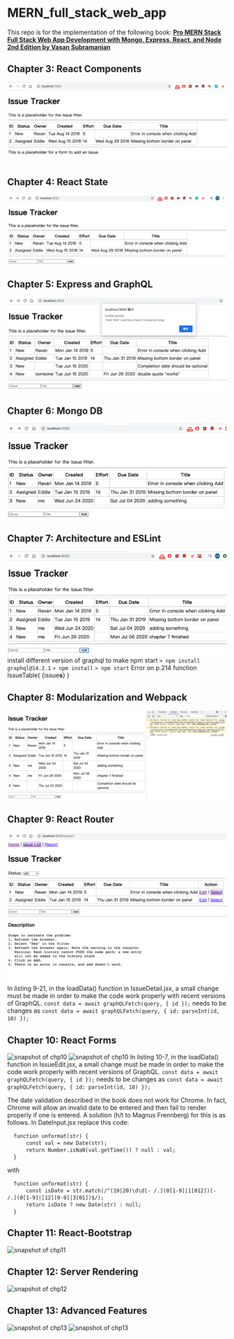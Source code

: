 # MERN_full_stack_web_app

This repo is for the implementation of the following book:
[**Pro MERN Stack Full Stack Web App Development with Mongo, Express, React, and Node 2nd Edition by Vasan Subramanian**](https://www.apress.com/gp/book/9781484243909)

## Chapter 3: React Components
![snapshot of chp3](./snapshot/chp3_snapshot.png)

## Chapter 4: React State
![snapshot of chp4](./snapshot/chp4_snapshot.png)

## Chapter 5: Express and GraphQL
![snapshot of chp5](./snapshot/chp5_snapshot.png)

## Chapter 6: Mongo DB
![snapshot of chp6](./snapshot/chp6_snapshot.png)

## Chapter 7: Architecture and ESLint
![snapshot of chp7](./snapshot/chp7_snapshot.png)
install different version of graphql to make npm start
`> npm install graphql@14.2.1`
`> npm install`
`> npm start`
Error on p.214 function IssueTable( {issue<b>s</b>} )

## Chapter 8: Modularization and Webpack
![snapshot of chp8](./snapshot/chp8_snapshot.png)

## Chapter 9: React Router
![snapshot of chp9](./snapshot/chp9_snapshot.png)
In listing 9-21, in the loadData() function in IssueDetail.jsx, a small change must be made in order to make the code work properly with recent versions of GraphQL.
  ```const data = await graphQLFetch(query, { id });```
needs to be changes as
  ```const data = await graphQLFetch(query, { id: parseInt(id, 10) });```

## Chapter 10: React Forms
![snapshot of chp10](./snapshot/chp10_1_snapshot.png)
![snapshot of chp10](./snapshot/chp10_2_snapshot.png)
 In listing 10-7, in the loadData() function in IssueEdit.jsx, a small change 
 must be made in order to make the code work properly with recent versions of GraphQL. 
  ```const data = await graphQLFetch(query, { id });```
needs to be changes as
  ```const data = await graphQLFetch(query, { id: parseInt(id, 10) });```

The date validation described in the book does not work for Chrome. In fact, Chrome will allow an invalid date to be entered and then fail to render properly if one is entered. A solution (h/t to Magnus Frennberg) for this is as follows. In DateInput.jsx replace this code:

```
  function unformat(str) {
      const val = new Date(str);
      return Number.isNaN(val.getTime()) ? null : val;
  }
```
with
```
  function unformat(str) {
      const isDate = str.match(/^(19|20)\d\d[- /.](0[1-9]|1[012])[- /.](0[1-9]|[12][0-9]|3[01])$/);
      return isDate ? new Date(str) : null;
  }
```

## Chapter 11: React-Bootstrap
![snapshot of chp11](./snapshot/chp11_snapshot.png)

## Chapter 12: Server Rendering
![snapshot of chp12](./snapshot/chp12_snapshot.png)

## Chapter 13: Advanced Features
![snapshot of chp13](./snapshot/chp13_1_snapshot.png)
![snapshot of chp13](./snapshot/chp13_2_snapshot.png)